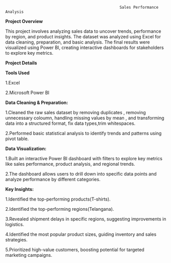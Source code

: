                                                       Sales Performance Analysis
**Project Overview**

This project involves analyzing sales data to uncover trends, performance by region, and product insights. The dataset was analyzed using Excel for data cleaning, preparation, and basic analysis. The final results were visualized using Power BI, creating interactive dashboards for stakeholders to explore key metrics.

**Project Details**

**Tools Used**

1.Excel

2.Microsoft Power BI

**Data Cleaning & Preparation:**

1.Cleaned the raw sales dataset by removing duplicates , removing unnecessary coloumn, handling missing values by mean , and transforming data into a structured format, fix data types,trim whitespaces.

2.Performed basic statistical analysis to identify trends and patterns using pivot table.

**Data Visualization:**

1.Built an interactive Power BI dashboard with filters to explore key metrics like sales performance, product analysis, and regional trends.

2.The dashboard allows users to drill down into specific data points and analyze performance by different categories.

**Key Insights:**

1.Identified the top-performing products(T-shirts). 

2.Identified the top-performing regions(Telangana).

3.Revealed shipment delays in specific regions, suggesting improvements in logistics.

4.Identified the most popular product sizes, guiding inventory and sales strategies.

5.Prioritized high-value customers, boosting potential for targeted marketing campaigns.
